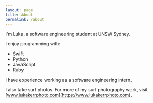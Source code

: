 ```yaml
---
layout: page
title: About
permalink: /about
---
```


I'm Luka, a software engineering student at UNSW Sydney.

I enjoy programming with:

* Swift
* Python
* JavaScript
* Ruby

I have experience working as a software engineering intern.

I also take surf photos. For more of my surf photography work, visit [www.lukakerrphoto.com](https://www.lukakerrphoto.com).
